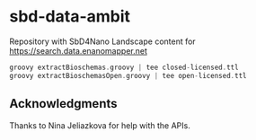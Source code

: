 # sbd-data-ambit

Repository with SbD4Nano Landscape content for https://search.data.enanomapper.net

```groovy
groovy extractBioschemas.groovy | tee closed-licensed.ttl
groovy extractBioschemasOpen.groovy | tee open-licensed.ttl
```

## Acknowledgments

Thanks to Nina Jeliazkova for help with the APIs.
